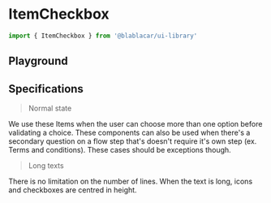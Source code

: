 # ItemCheckbox

```js
import { ItemCheckbox } from '@blablacar/ui-library'
```

## Playground

<!-- STORY -->

## Specifications

> Normal state

We use these Items when the user can choose more than one option before validating a choice.
These components can also be used when there's a secondary question on a flow step that's doesn't require it's own step (ex. Terms and conditions). These cases should be exceptions though.

> Long texts

There is no limitation on the number of lines. When the text is long, icons and checkboxes are centred in height.
